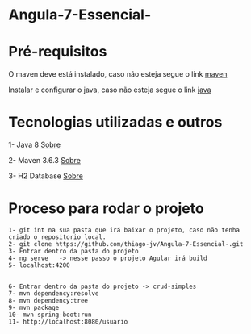 # Angula-7-Essencial-

# Pré-requisitos

O maven deve está instalado, caso não esteja segue o link [maven](https://dicasdejava.com.br/como-instalar-o-maven-no-windows/)

Instalar e configurar o java, caso não esteja segue o link [java](https://medium.com/beelabacademy/configurando-vari%C3%A1veis-de-ambiente-java-home-e-maven-home-no-windows-e-unix-d9461f783c26)

# Tecnologias utilizadas e outros

1- Java 8 [Sobre](https://www.java.com/pt-BR/download/help/java8_pt-br.html)

2- Maven 3.6.3 [Sobre](https://www.dclick.com.br/2010/09/15/o-que-e-o-maven-e-seus-primeiros-passos-com-a-ferramenta/)

3- H2 Database [Sobre](https://www.h2database.com/html/main.html)


# Proceso para rodar o projeto
```
1- git int na sua pasta que irá baixar o projeto, caso não tenha criado o repositorio local.
2- git clone https://github.com/thiago-jv/Angula-7-Essencial-.git
3- Entrar dentro da pasta do projeto
4- ng serve   -> nesse passo o projeto Agular irá build
5- localhost:4200


6- Entrar dentro da pasta do projeto -> crud-simples
7- mvn dependency:resolve
8- mvn dependency:tree
9- mvn package
10- mvn spring-boot:run
11- http://localhost:8080/usuario 
```
